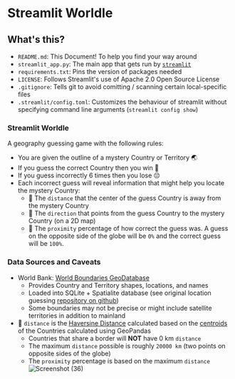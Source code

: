 # Streamlit Worldle

## What's this?

- `README.md`: This Document! To help you find your way around
- `streamlit_app.py`: The main app that gets run by [`streamlit`](https://docs.streamlit.io/)
- `requirements.txt`: Pins the version of packages needed
- `LICENSE`: Follows Streamlit's use of Apache 2.0 Open Source License
- `.gitignore`: Tells git to avoid comitting / scanning certain local-specific files
- `.streamlit/config.toml`: Customizes the behaviour of streamlit without specifying command line arguments (`streamlit config show`)

### Streamlit Worldle

A geography guessing game with the following rules:

- You are given the outline of a mystery Country or Territory 🌏
- If you guess the correct Country then you win 🥳
- If you guess incorrectly 6 times then you lose 😔
- Each incorrect guess will reveal information that might help you locate the mystery Country:
    - 📏 The `distance` that the center of the guess Country is away from the mystery Country
    - 🧭 The `direction` that points from the guess Country to the mystery Country (on a 2D map)
    - 🥈 The `proximity` percentage of how correct the guess was. A guess on the opposite side of the globe will be `0%` and the correct guess will be `100%`.

### Data Sources and Caveats

- World Bank: [World Boundaries GeoDatabase](https://datacatalog.worldbank.org/search/dataset/0038272/World-Bank-Official-Boundaries)
    - Provides Country and Territory shapes, locations, and names
    - Loaded into SQLite + Spatialite database (see original location guessing [repository on github](https://github.com/gerardrbentley/streamlit-location-guesser))
    - Some boundaries may not be precise or might include satellite territories in addition to mainland
- 📏 `distance` is the [Haversine Distance](https://en.wikipedia.org/wiki/Haversine_formula) calculated based on the [centroids](http://wiki.gis.com/wiki/index.php/Centroid) of the Countries calculated using GeoPandas
    - Countries that share a border will **NOT** have 0 km `distance`
    - The maximum `distance` possible is roughly `20000 km` (two points on opposite sides of the globe)
    - The `proximity` percentage is based on the maximum `distance`
![Screenshot (36)](https://user-images.githubusercontent.com/84905507/208175585-1b4f8f3a-12aa-4f3b-9e06-384b4999e280.png)



